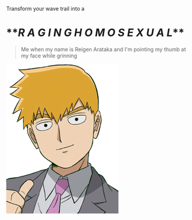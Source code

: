 Transform your wave trail into a

# \***\*_R A G I N G H O M O S E X U A L_\*\***

> Me when my name is Reigen Arataka and I'm pointing my thumb at my face while grinning

![Reigen](https://github.com/TheBearodactyl/gay-wave-trail/blob/main/resources/reigen.png?raw=true)
